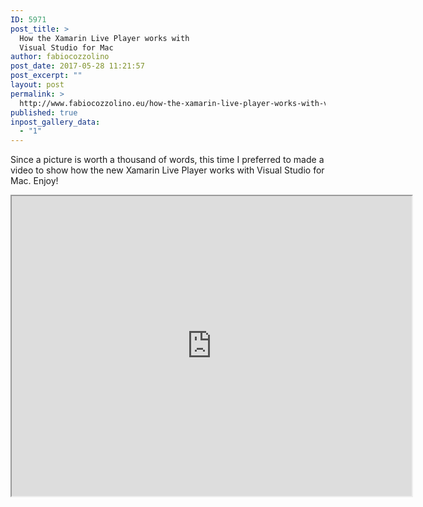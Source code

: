 ```yaml
---
ID: 5971
post_title: >
  How the Xamarin Live Player works with
  Visual Studio for Mac
author: fabiocozzolino
post_date: 2017-05-28 11:21:57
post_excerpt: ""
layout: post
permalink: >
  http://www.fabiocozzolino.eu/how-the-xamarin-live-player-works-with-visual-studio-for-mac/
published: true
inpost_gallery_data:
  - "1"
---
```

Since a picture&nbsp;is&nbsp;worth&nbsp;a thousand of words, this time I preferred to made a video&nbsp;to show how the&nbsp;new Xamarin Live Player works with&nbsp;Visual Studio for Mac. Enjoy!

<iframe src="https://drive.google.com/file/d/0BxEVWw3FtQkBWmlEclBtTC16OE0/preview" width="640" height="480"></iframe>